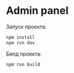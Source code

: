 # Admin panel

Запуск проекта:

```bash
npm install
npm run dev
```

Билд проекта:

```bash
npm run build
```

